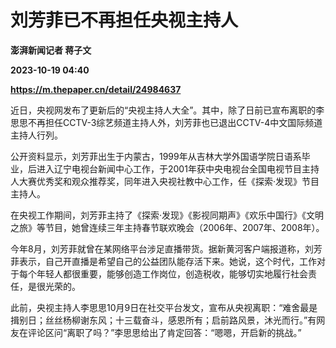 # 刘芳菲已不再担任央视主持人
**澎湃新闻记者 蒋子文**

**2023-10-19 04:40**

**https://m.thepaper.cn/detail/24984637**

近日，央视网发布了更新后的“央视主持人大全”。其中，除了日前已宣布离职的李思思不再担任CCTV-3综艺频道主持人外，刘芳菲也已退出CCTV-4中文国际频道主持人行列。

公开资料显示，刘芳菲出生于内蒙古，1999年从吉林大学外国语学院日语系毕业，后进入辽宁电视台新闻中心工作，于2001年获中央电视台全国电视节目主持人大赛优秀奖和观众推荐奖，同年进入央视社教中心工作，任《探索·发现》节目主持人。

在央视工作期间，刘芳菲主持了《探索·发现》《影视同期声》《欢乐中国行》《文明之旅》等节目，她曾连续三年主持春节联欢晚会（2006年、2007年、2008年）。

今年8月，刘芳菲就曾在某网络平台涉足直播带货。据新黄河客户端报道称，刘芳菲表示，自己开直播是希望自己的公益团队能存活下来。她说，这个时代，工作对于每个年轻人都很重要，能够创造工作岗位，创造税收，能够切实地履行社会责任，是很光荣的。

此前，央视主持人李思思10月9日在社交平台发文，宣布从央视离职：“难舍最是揖别日；丝丝杨柳谢东风；十三载奋斗，感恩所有；启前路风景，沐光而行。”有网友在评论区问“离职了吗？”李思思给出了肯定回答：“嗯嗯，开启新的挑战。”